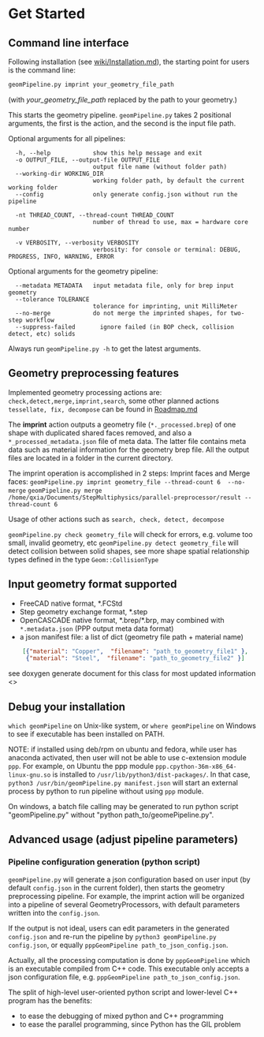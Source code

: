 # Get Started

## Command line interface

Following installation (see [wiki/Installation.md](wiki/Installation.md)), the starting point for users is the command line:

```bash
geomPipeline.py imprint your_geometry_file_path
```

(with *your_geometry_file_path* replaced by the path to your geometry.)

This starts the geometry pipeline. `geomPipeline.py` takes 2 positional arguments, the first is the action, and the second is the input file path.

Optional arguments for all pipelines:

```
  -h, --help            show this help message and exit
  -o OUTPUT_FILE, --output-file OUTPUT_FILE
                        output file name (without folder path)
  --working-dir WORKING_DIR
                        working folder path, by default the current working folder
  --config              only generate config.json without run the pipeline

  -nt THREAD_COUNT, --thread-count THREAD_COUNT
                        number of thread to use, max = hardware core number

  -v VERBOSITY, --verbosity VERBOSITY
                        verbosity: for console or terminal: DEBUG, PROGRESS, INFO, WARNING, ERROR
```

Optional arguments for the geometry pipeline:

```
  --metadata METADATA   input metadata file, only for brep input geometry
  --tolerance TOLERANCE
                        tolerance for imprinting, unit MilliMeter
  --no-merge            do not merge the imprinted shapes, for two-step workflow
  --suppress-failed       ignore failed (in BOP check, collision detect, etc) solids
```

Always run `geomPipeline.py -h` to get the latest arguments.  

## Geometry preprocessing features

Implemented geometry processing actions are: `check,detect,merge,imprint,search`, some other planned actions `tessellate, fix, decompose` can be found in [Roadmap.md](Roadmap.md)

The  **imprint** action outputs a geometry file (`*._processed.brep`) of one shape with duplicated shared faces removed, and also a `*_processed_metadata.json` file of meta data.  The latter file contains meta data such as material information for the geometry brep file. All the output files are located in a folder in the current directory.

The imprint operation is accomplished in 2 steps:  Imprint faces and Merge faces:
`geomPipeline.py imprint geometry_file --thread-count 6  --no-merge`
`geomPipeline.py merge  /home/qxia/Documents/StepMultiphysics/parallel-preprocessor/result --thread-count 6`

Usage of other actions such as `search, check, detect, decompose`

`geomPipeline.py check geometry_file` will check for errors, e.g. volume too small, invalid geometry, etc
`geomPipeline.py detect geometry_file` will detect collision between solid shapes, see more shape spatial relationship types defined in the type `Geom::CollisionType`

## Input geometry format supported

+ FreeCAD native format, *.FCStd
+ Step geometry exchange format, *.step
+ OpenCASCADE native format, \*.brep/\*.brp, may combined with `*.metadata.json` (PPP output meta data format)
+ a json manifest file: a list of dict (geometry file path + material name)

```json
    [{"material": "Copper",  "filename": "path_to_geometry_file1" },
     {"material": "Steel",  "filename": "path_to_geometry_file2" }]
```

  see doxygen generate document for this class for most updated information <>

## Debug your installation

`which geomPipeline` on Unix-like system, or `where geomPipeline` on Windows to see if executable has been installed on PATH. 

NOTE:  if installed using deb/rpm on ubuntu and fedora, while user has anaconda activated, then user will not be able to use c-extension module `ppp`. For example, on Ubuntu the ppp module `ppp.cpython-36m-x86_64-linux-gnu.so` is installed to `/usr/lib/python3/dist-packages/`. In that case, `python3 /usr/bin/geomPipeline.py manifest.json` will start an external process by python to run pipeline without using `ppp` module.

On windows, a batch file calling may be generated to run python script "geomPipeline.py" without "python path_to/geomePipeline.py".

## Advanced usage (adjust pipeline parameters)

### Pipeline configuration generation (python script)

`geomPipeline.py` will generate a json configuration based on user input (by default `config.json` in the current folder),  then starts the geometry preprocessing pipeline. For example, the imprint action will be organized into a pipeline of several GeometryProcessors, with default parameters written into the `config.json`. 

If the output is not ideal, users can edit parameters in the generated `config.json` and re-run the pipeline by `python3 geomPipeline.py config.json`, or equally `pppGeomPipeline path_to_json_config.json`.  

Actually, all the processing computation is done by `pppGeomPipeline` which is an executable compiled from C++ code. This executable only accepts a json configuration file, e.g. `pppGeomPipeline path_to_json_config.json`.  

The split of high-level user-oriented python script and lower-level C++ program has the benefits:

+ to ease the debugging of mixed python and C++ programming
+ to ease the parallel programming, since Python has the GIL problem
